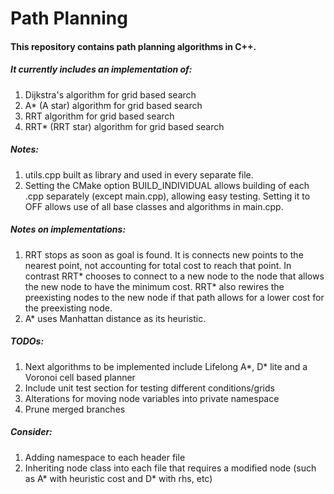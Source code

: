 # Path Planning #

#### This repository contains path planning algorithms in C++. ####
##### It currently includes an implementation of: #####
1. Dijkstra's algorithm for grid based search
2. A* (A star) algorithm for grid based search
3. RRT algorithm for grid based search
4. RRT* (RRT star) algorithm for grid based search

##### Notes: #####
1. utils.cpp built as library and used in every separate file.
2. Setting the CMake option BUILD_INDIVIDUAL allows building of each .cpp separately (except main.cpp), allowing easy testing. Setting it to OFF allows use of all base classes and algorithms in main.cpp.

##### Notes on implementations: #####
1. RRT stops as soon as goal is found. It is connects new points to the nearest point, not accounting for total cost to reach that point. In contrast RRT\* chooses to connect to a new node to the node that allows the new node to have the minimum cost. RRT\* also rewires the preexisting nodes to the new node if that path allows for a lower cost for the preexisting node.
2. A* uses Manhattan distance as its heuristic.

##### TODOs: #####
1. Next algorithms to be implemented include Lifelong A*, D\* lite and a Voronoi cell based planner
2. Include unit test section for testing different conditions/grids
3. Alterations for moving node variables into private namespace
4. Prune merged branches

##### Consider: #####
1. Adding namespace to each header file
2. Inheriting node class into each file that requires a modified node (such as A* with heuristic cost and D* with rhs, etc)
